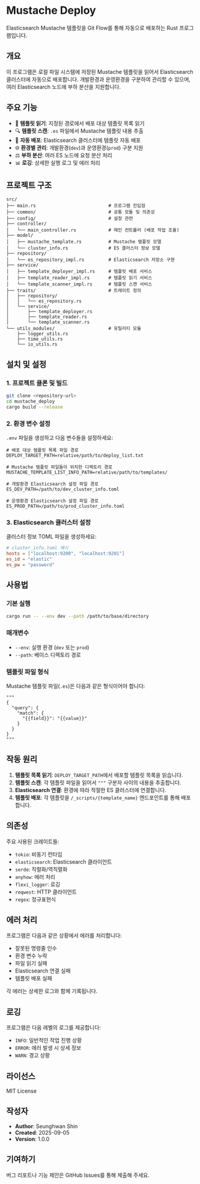 # Mustache Deploy

Elasticsearch Mustache 템플릿을 Git Flow를 통해 자동으로 배포하는 Rust 프로그램입니다.

## 개요

이 프로그램은 로컬 파일 시스템에 저장된 Mustache 템플릿을 읽어서 Elasticsearch 클러스터에 자동으로 배포합니다. 개발환경과 운영환경을 구분하여 관리할 수 있으며, 여러 Elasticsearch 노드에 부하 분산을 지원합니다.

## 주요 기능

- 📄 **템플릿 읽기**: 지정된 경로에서 배포 대상 템플릿 목록 읽기
- 🔍 **템플릿 스캔**: `.es` 파일에서 Mustache 템플릿 내용 추출
- 🚀 **자동 배포**: Elasticsearch 클러스터에 템플릿 자동 배포
- 🌐 **환경별 관리**: 개발환경(`dev`)과 운영환경(`prod`) 구분 지원
- ⚖️ **부하 분산**: 여러 ES 노드에 요청 분산 처리
- 📊 **로깅**: 상세한 실행 로그 및 에러 처리

## 프로젝트 구조

```
src/
├── main.rs                           # 프로그램 진입점
├── common/                           # 공통 모듈 및 의존성
├── config/                           # 설정 관련
├── controller/
│   └── main_controller.rs            # 메인 컨트롤러 (배포 작업 조율)
├── model/
│   ├── mustache_template.rs          # Mustache 템플릿 모델
│   └── cluster_info.rs               # ES 클러스터 정보 모델
├── repository/
│   └── es_repository_impl.rs         # Elasticsearch 저장소 구현
├── service/
│   ├── template_deployer_impl.rs     # 템플릿 배포 서비스
│   ├── template_reader_impl.rs       # 템플릿 읽기 서비스
│   └── template_scanner_impl.rs      # 템플릿 스캔 서비스
├── traits/                           # 트레이트 정의
│   ├── repository/
│   │   └── es_repository.rs
│   └── service/
│       ├── template_deployer.rs
│       ├── template_reader.rs
│       └── template_scanner.rs
└── utils_modules/                    # 유틸리티 모듈
    ├── logger_utils.rs
    ├── time_utils.rs
    └── io_utils.rs
```

## 설치 및 설정

### 1. 프로젝트 클론 및 빌드

```bash
git clone <repository-url>
cd mustache_deploy
cargo build --release
```

### 2. 환경 변수 설정

`.env` 파일을 생성하고 다음 변수들을 설정하세요:

```env
# 배포 대상 템플릿 목록 파일 경로
DEPLOY_TARGET_PATH=relative/path/to/deploy_list.txt

# Mustache 템플릿 파일들이 위치한 디렉토리 경로
MUSTACHE_TEMPLATE_LIST_INFO_PATH=relative/path/to/templates/

# 개발환경 Elasticsearch 설정 파일 경로
ES_DEV_PATH=/path/to/dev_cluster_info.toml

# 운영환경 Elasticsearch 설정 파일 경로
ES_PROD_PATH=/path/to/prod_cluster_info.toml
```

### 3. Elasticsearch 클러스터 설정

클러스터 정보 TOML 파일을 생성하세요:

```toml
# cluster_info.toml 예시
hosts = ["localhost:9200", "localhost:9201"]
es_id = "elastic"
es_pw = "password"
```

## 사용법

### 기본 실행

```bash
cargo run -- --env dev --path /path/to/base/directory
```

### 매개변수

- `--env`: 실행 환경 (`dev` 또는 `prod`)
- `--path`: 베이스 디렉토리 경로

### 템플릿 파일 형식

Mustache 템플릿 파일(`.es`)은 다음과 같은 형식이어야 합니다:

```
"""
{
  "query": {
    "match": {
      "{{field}}": "{{value}}"
    }
  }
}
"""
```

## 작동 원리

1. **템플릿 목록 읽기**: `DEPLOY_TARGET_PATH`에서 배포할 템플릿 목록을 읽습니다.
2. **템플릿 스캔**: 각 템플릿 파일을 읽어서 `"""` 구분자 사이의 내용을 추출합니다.
3. **Elasticsearch 연결**: 환경에 따라 적절한 ES 클러스터에 연결합니다.
4. **템플릿 배포**: 각 템플릿을 `/_scripts/{template_name}` 엔드포인트를 통해 배포합니다.

## 의존성

주요 사용된 크레이트들:

- `tokio`: 비동기 런타임
- `elasticsearch`: Elasticsearch 클라이언트
- `serde`: 직렬화/역직렬화
- `anyhow`: 에러 처리
- `flexi_logger`: 로깅
- `reqwest`: HTTP 클라이언트
- `regex`: 정규표현식

## 에러 처리

프로그램은 다음과 같은 상황에서 에러를 처리합니다:

- 잘못된 명령줄 인수
- 환경 변수 누락
- 파일 읽기 실패
- Elasticsearch 연결 실패
- 템플릿 배포 실패

각 에러는 상세한 로그와 함께 기록됩니다.

## 로깅

프로그램은 다음 레벨의 로그를 제공합니다:

- `INFO`: 일반적인 작업 진행 상황
- `ERROR`: 에러 발생 시 상세 정보
- `WARN`: 경고 상황

## 라이선스

MIT License

## 작성자

- **Author**: Seunghwan Shin
- **Created**: 2025-09-05
- **Version**: 1.0.0

## 기여하기

버그 리포트나 기능 제안은 GitHub Issues를 통해 제출해 주세요.